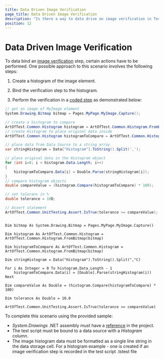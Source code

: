 ```yaml
---
title: Data Driven Image Verification
page_title: Data Driven Image Verification
description: "Is there a way to data drive an image verification in Test Studio test?"
position: 12
---
```

# Data Driven Image Verification 

To data bind an <a href="/features/recorder/verifications/image-verification" target="_blank">image verification</a> step, certain actions have to be performed. One possible approach to this scenario involves the following steps:

1. Create a histogram of the image element.

1. Bind the verification step to the histogram.

1. Perform the verification in a <a href="/features/custom-steps/script-step" target="_blank">coded step</a> as demonstrated below:

```C#
// get an image of MyImage element        
System.Drawing.Bitmap bitmap = Pages.MyPage.MyImage.Capture();

// create a histogram to compare
ArtOfTest.Common.Histogram histogram = ArtOfTest.Common.Histogram.FromBitmap(bitmap);
// create Histogram to place original data inside
ArtOfTest.Common.Histogram histogramToCompare = ArtOfTest.Common.Histogram.FromBitmap(bitmap);

// place data from Data Source to a string array
var stringHistogram = Data["Histogram"].ToString().Split(',');

// place original data in the Histogram object
for (int i=0; i < histogram.Data.Length; i++)
{
    histogramToCompare.Data[i] = Double.Parse(stringHistogram[i]);
}
// compare histogram objects
double compareValue = (histogram.Compare(histogramToCompare) * 100);

// set tolerans in %
double tolerance = 10D;

// Assert statement 
ArtOfTest.Common.UnitTesting.Assert.IsTrue(tolerance >= compareValue); 
```
```VB

Dim bitmap As System.Drawing.Bitmap = Pages.MyPage.MyImage.Capture()

Dim histogram As ArtOfTest.Common.Histogram = ArtOfTest.Common.Histogram.FromBitmap(bitmap)

Dim histogramToCompare As ArtOfTest.Common.Histogram = ArtOfTest.Common.Histogram.FromBitmap(bitmap)

Dim stringHistogram = Data("Histogram").ToString().Split(","C)

For i As Integer = 0 To histogram.Data.Length - 1
	histogramToCompare.Data(i) = [Double].Parse(stringHistogram(i))
Next

Dim compareValue As Double = (histogram.Compare(histogramToCompare) * 100)

Dim tolerance As Double = 10.0

ArtOfTest.Common.UnitTesting.Assert.IsTrue(tolerance >= compareValue)
```

To complete this scenario using the provided sample:

- *System.Drawings* .NET assembly must have a <a href="/features/coded-steps/add-assembly-reference" target="_blank">reference</a> in the project.
- The test script must be bound to a data source with a *Histogram* column.
- The image histogram data must be formatted as a single line string in the data storage cell. For a histogram example - one is created if an image verification step is recorded in the test script .tstest file
